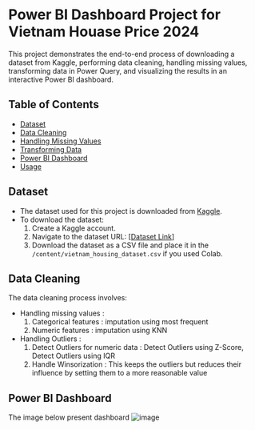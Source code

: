 # Power BI Dashboard Project for Vietnam Houase Price 2024
This project demonstrates the end-to-end process of downloading a dataset from Kaggle, performing data cleaning, handling missing values, transforming data in Power Query, and visualizing the results in an interactive Power BI dashboard.
## Table of Contents
- [Dataset](#dataset)
- [Data Cleaning](#data-cleaning)
- [Handling Missing Values](#handling-missing-values)
- [Transforming Data](#transforming-data)
- [Power BI Dashboard](#power-bi-dashboard)
- [Usage](#usage)
## Dataset
- The dataset used for this project is downloaded from [Kaggle](https://www.kaggle.com/).
- To download the dataset:
    1. Create a Kaggle account.
    2. Navigate to the dataset URL: [[Dataset Link](https://www.kaggle.com/datasets/nguyentiennhan/vietnam-housing-dataset-2024)]
    3. Download the dataset as a CSV file and place it in the `/content/vietnam_housing_dataset.csv` if you used Colab.
## Data Cleaning
The data cleaning process involves:
- Handling missing values :
    1. Categorical features : imputation using most frequent
    2. Numeric features : imputation using KNN
- Handling Outliers :
   1. Detect Outliers for numeric data : Detect Outliers using Z-Score, Detect Outliers using IQR
   2. Handle Winsorization : This keeps the outliers but reduces their influence by setting them to a more reasonable value
## Power BI Dashboard
The image below present dashboard
![image](https://github.com/user-attachments/assets/c7fc0fd8-6731-462f-b083-4bac255a4656)
